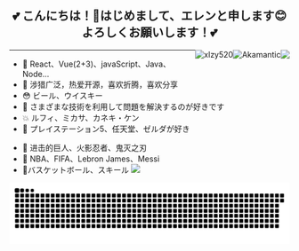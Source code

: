 <h2 align="center">                              💕 こんにちは！🙌はじめまして、エレンと申します😊よろしくお願いします！💕</h2>
<div>
    
<div><img align="right" height="160"  src="https://github-stats.liuli.lol/api?username=xlzy520&show_icons=true&icon_color=fb7299&text_color=fb7299&bg_color=ffffff&hide_title=true" /></div>

<img align="right" height="160" src="https://count.getloli.com/get/@xlzy520" alt="Akamantic" />
<p><img align="right" src="https://github-readme-streak-stats.herokuapp.com/?user=xlzy520&" alt="xlzy520" /></p>

<div>
<!-- <img aligin="right" src="https://img.shields.io/badge/%E5%A5%B3%E5%84%BF%E5%B0%8F%E6%A9%98%E5%AD%90-9%E4%B8%AA%E6%9C%88%E5%95%A6-orange" /> -->
<!-- <img aligin="right" src="https://img.shields.io/badge/npm--downloads-15781-brightgreen" /> -->
<!--   <img aligin="right" src="https://img.shields.io/badge/Bilibili%20fans-256-%23fb7299" /> -->
<!--     <img aligin="right" src="https://img.shields.io/badge/%E5%B0%8F%E7%A8%8B%E5%BA%8F%E7%94%A8%E6%88%B7-1389-brightgreen" /> -->
</div>
    
---
- 🎉 React、Vue(2+3)、javaScript、Java、Node...
- 👹 涉猎广泛，热爱开源，喜欢折腾，喜欢分享
- 😳 ビール、ウイスキー
- 👾 さまざまな技術を利用して問題を解決するのが好きです
- 💥 ルフィ、ミカサ、カネキ・ケン
- 👻 プレイステーション5、任天堂、ゼルダが好き 
<!-- - 😘 喜欢利用各种技术解决自己或他人的问题
- 😍 资深白嫖用户，善于利用各种技术进行白嫖
- 😊 性能优化强迫症患者，慢是不可以忍受的啊  ダメだ！ -->
- 🥰 进击的巨人、火影忍者、鬼灭之刃
- 👻 NBA、FIFA、Lebron James、Messi
- 🤩バスケットボール、スキール
  <img aligin="left" src="https://img.shields.io/badge/Bilibili%20fans-256-%23fb7299" />
  </div>
  
![](https://raw.githubusercontent.com/xlzy520/xlzy520/main/assets/github-contribution-grid-snake.svg)


